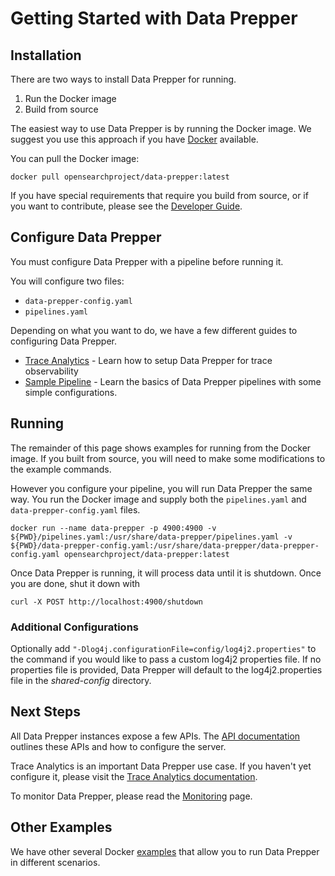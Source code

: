 # Getting Started with Data Prepper

## Installation

There are two ways to install Data Prepper for running.

1. Run the Docker image
2. Build from source

The easiest way to use Data Prepper is by running the Docker image. We suggest
you use this approach if you have [Docker](https://www.docker.com) available.

You can pull the Docker image:

```
docker pull opensearchproject/data-prepper:latest
```

If you have special requirements that require you build from source, or if you
want to contribute, please see the [Developer Guide](developer_guide.md).

## Configure Data Prepper

You must configure Data Prepper with a pipeline before running it.

You will configure two files:

* `data-prepper-config.yaml`
* `pipelines.yaml`

Depending on what you want to do, we have a few different guides to configuring Data Prepper.

* [Trace Analytics](trace_analytics.md) - Learn how to setup Data Prepper for trace observability
* [Sample Pipeline](sample_pipelines.md) - Learn the basics of Data Prepper pipelines with some simple configurations.

## Running

The remainder of this page shows examples for running from the Docker image. If you
built from source, you will need to make some modifications to the example commands.

However you configure your pipeline, you will run Data Prepper the same way. You run the Docker
image and supply both the `pipelines.yaml` and `data-prepper-config.yaml` files.

```
docker run --name data-prepper -p 4900:4900 -v ${PWD}/pipelines.yaml:/usr/share/data-prepper/pipelines.yaml -v ${PWD}/data-prepper-config.yaml:/usr/share/data-prepper/data-prepper-config.yaml opensearchproject/data-prepper:latest
```

Once Data Prepper is running, it will process data until it is shutdown. Once you are done, shut it down with

```
curl -X POST http://localhost:4900/shutdown
```

### Additional Configurations

Optionally add `"-Dlog4j.configurationFile=config/log4j2.properties"` to the command if you would like to pass a custom log4j2 properties file. If no properties file is provided, Data Prepper will default to the log4j2.properties file in the *shared-config* directory.

## Next Steps

All Data Prepper instances expose a few APIs. The [API documentation](core_apis.md) outlines these APIs and
how to configure the server.

Trace Analytics is an important Data Prepper use case. If you haven't yet configure it,
please visit the [Trace Analytics documentation](trace_analytics.md).

To monitor Data Prepper, please read the [Monitoring](monitoring.md) page.

## Other Examples

We have other several Docker [examples](https://github.com/opensearch-project/data-prepper/tree/main/examples/)
that allow you to run Data Prepper in different scenarios.
